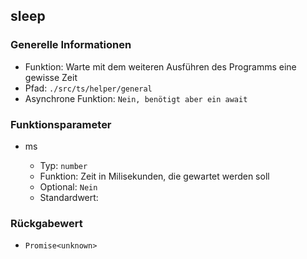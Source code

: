 ## sleep

### Generelle Informationen

- Funktion: Warte mit dem weiteren Ausführen des Programms eine gewisse Zeit
- Pfad: `./src/ts/helper/general`
- Asynchrone Funktion: `Nein, benötigt aber ein await`

### Funktionsparameter

- ms

  - Typ: `number`
  - Funktion: Zeit in Milisekunden, die gewartet werden soll
  - Optional: `Nein`
  - Standardwert:

### Rückgabewert

- `Promise<unknown>`
